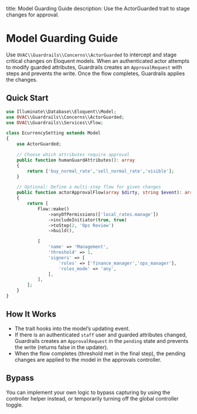 title: Model Guarding Guide
description: Use the ActorGuarded trait to stage changes for approval.

# Model Guarding Guide

Use `OVAC\\Guardrails\\Concerns\\ActorGuarded` to intercept and stage critical changes on Eloquent models. When an authenticated actor attempts to modify guarded attributes, Guardrails creates an `ApprovalRequest` with steps and prevents the write. Once the flow completes, Guardrails applies the changes.

## Quick Start

```php
use Illuminate\\Database\\Eloquent\\Model;
use OVAC\\Guardrails\\Concerns\\ActorGuarded;
use OVAC\\Guardrails\\Services\\Flow;

class EcurrencySetting extends Model
{
    use ActorGuarded;

    // Choose which attributes require approval
    public function humanGuardAttributes(): array
    {
        return ['buy_normal_rate','sell_normal_rate','visible'];
    }

    // Optional: Define a multi-step flow for given changes
    public function actorApprovalFlow(array $dirty, string $event): array
    {
        return [
            Flow::make()
                ->anyOfPermissions(['local_rates.manage'])
                ->includeInitiator(true, true)
                ->toStep(2, 'Ops Review')
                ->build(),

            [
                'name' => 'Management',
                'threshold' => 1,
                'signers' => [
                    'roles' => ['finance_manager','ops_manager'],
                    'roles_mode' => 'any',
                ],
            ],
        ];
    }
}
```

## How It Works

- The trait hooks into the model’s updating event.
- If there is an authenticated `staff` user and guarded attributes changed, Guardrails creates an `ApprovalRequest` in the `pending` state and prevents the write (returns false in the updater).
- When the flow completes (threshold met in the final step), the pending changes are applied to the model in the approvals controller.

## Bypass

You can implement your own logic to bypass capturing by using the controller helper instead, or temporarily turning off the global controller toggle.
